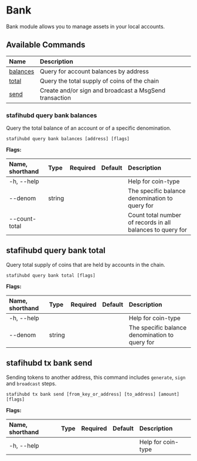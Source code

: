# Bank
Bank module allows you to manage assets in your local accounts.

## Available Commands
		
|Name   |Description   |
| :------------ | :------------ |
|[balances](#qbalances)   |Query for account balances by address    |
|[total](#qtotal)   |Query the total supply of coins of the chain    |
|[send](#txsend)   |Create and/or sign and broadcast a MsgSend transaction    |

### stafihubd query bank balances<span id='qbalances'></span>
Query the total balance of an account or of a specific denomination.
```
stafihubd query bank balances [address] [flags]
```

**Flags:**

|Name, shorthand    |Type    |Required    |Default    |Description    |
| :------------ | :------------ | :------------ | :------------ | :------------ |
|-h, --help   |   |   |   |Help for coin-type    |
|--denom    |string    |   |   |The specific balance denomination to query for    |
|--count-total   |   |   |   |Count total number of records in all balances to query for    |

## stafihubd query bank total<span id='qtotal'></span>
Query total supply of coins that are held by accounts in the chain.
```
stafihubd query bank total [flags]
```
**Flags:**

|Name, shorthand    |Type    |Required    |Default    |Description    |
| :------------ | :------------ | :------------ | :------------ | :------------ |
|-h, --help   |   |   |   |Help for coin-type    |
|--denom    |string    |   |   |The specific balance denomination to query for    |

## stafihubd tx bank send<span id='txsend'></span>
Sending tokens to another address, this command includes `generate`, `sign` and `broadcast` steps.
```
stafihubd tx bank send [from_key_or_address] [to_address] [amount] [flags]
```
**Flags:**

|Name, shorthand    |Type    |Required    |Default    |Description    |
| :------------ | :------------ | :------------ | :------------ | :------------ |
|-h, --help   |   |   |   |Help for coin-type    |

